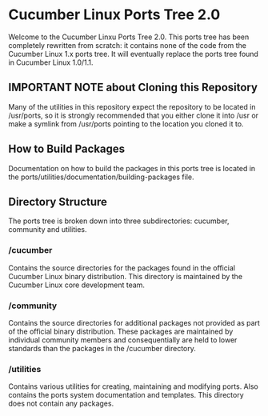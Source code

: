 # Cucumber Linux Ports Tree 2.0
Welcome to the Cucumber Linxu Ports Tree 2.0. This ports tree has been completely rewritten from scratch: it contains none of the code from the Cucumber Linux 1.x ports tree. It will eventually replace the ports tree found in Cucumber Linux 1.0/1.1.

## IMPORTANT NOTE about Cloning this Repository
Many of the utilities in this repository expect the repository to be located in /usr/ports, so it is strongly recommended that you either clone it into /usr or make a symlink from /usr/ports pointing to the location you cloned it to.

## How to Build Packages
Documentation on how to build the packages in this ports tree is located in the ports/utilities/documentation/building-packages file.

## Directory Structure
The ports tree is broken down into three subdirectories: cucumber, community and utilities.

### /cucumber
Contains the source directories for the packages found in the official Cucumber Linux binary distribution. This directory is maintained by the Cucumber Linux core development team.

### /community
Contains the source directories for additional packages not provided as part of the official binary distribution. These packages are maintained by individual community members and consequentially are held to lower standards than the packages in the /cucumber directory.

### /utilities
Contains various utilities for creating, maintaining and modifying ports. Also contains the ports system documentation and templates. This directory does not contain any packages.
